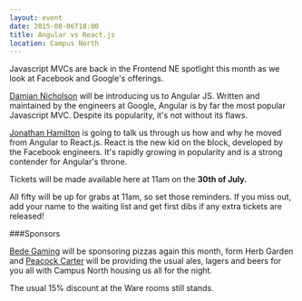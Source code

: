 ```yaml
---
layout: event
date: 2015-08-06T18:00
title: Angular vs React.js
location: Campus North
---
```


Javascript MVCs are back in the Frontend NE spotlight this month as we look at Facebook and Google's offerings.

[Damian Nicholson](https://twitter.com/damian) will be introducing us to Angular JS. Written and maintained by the engineers at Google, Angular is by far the most popular Javascript MVC. Despite its popularity, it's not without its flaws.

[Jonathan Hamilton](https://twitter.com/jonnyfromnothin) is going to talk us through us how and why he moved from Angular to React.js. React is the new kid on the block, developed by the Facebook engineers. It's rapidly growing in popularity and is a strong contender for Angular's throne.

Tickets will be made available here at 11am on the <strong>30th of July.</strong>

All fifty will be up for grabs at 11am, so set those reminders. If you miss out, add your name to the waiting list and get first dibs if any extra tickets are released!

###Sponsors

[Bede Gaming](http://www.bedegaming.com/) will be sponsoring pizzas again this month, form Herb Garden and  [Peacock Carter](http://www.peacockcarter.co.uk/) will be providing the usual ales, lagers and beers for you all with Campus North housing us all for the night.

The usual 15% discount at the Ware rooms still stands.

